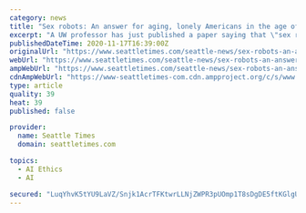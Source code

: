 ```yaml
---
category: news
title: "Sex robots: An answer for aging, lonely Americans in the age of AI?"
excerpt: "A UW professor has just published a paper saying that \"sex robots\" may be just the artificial intelligence breakthrough our ever-growing aging population needs to relieve its social isolation."
publishedDateTime: 2020-11-17T16:39:00Z
originalUrl: "https://www.seattletimes.com/seattle-news/sex-robots-an-answer-for-old-and-lonely-in-the-age-of-ai/"
webUrl: "https://www.seattletimes.com/seattle-news/sex-robots-an-answer-for-old-and-lonely-in-the-age-of-ai/"
ampWebUrl: "https://www.seattletimes.com/seattle-news/sex-robots-an-answer-for-old-and-lonely-in-the-age-of-ai/?amp=1"
cdnAmpWebUrl: "https://www-seattletimes-com.cdn.ampproject.org/c/s/www.seattletimes.com/seattle-news/sex-robots-an-answer-for-old-and-lonely-in-the-age-of-ai/?amp=1"
type: article
quality: 39
heat: 39
published: false

provider:
  name: Seattle Times
  domain: seattletimes.com

topics:
  - AI Ethics
  - AI

secured: "LuqYhvK5tYU9LaVZ/Snjk1AcrTFKtwrLLNjZWPR3pUOmp1T8sDgDE5ftKGlgUO/VdvJJDQXIc4l4PYErKkzXJi5rtLDEuV+dfMnP5IgQX2lHE6EPYqwQ+eelBlpoa9z/iedn2LZPCp3Z9CHPX2t3a5Fa99mRBuosjQnykeClrxkG7Ln6/i/07MlTDy7JHzPM5Xsw/D0PTf5m6BjpmdR6TF75vrO05KeH71FZgkiE1SRRM5nlBTcojtvPmDwbX6DBgmjXdV3S6bRSzaiGmyaiBfW0fwg7h9brAouCW642JRPBHfe/BO8aDEXJ6QTTv96f5LeMXNR8qEINKrWV6nsC6Q2hw13SnYH9EaGbIMiz/OI=;nPstD9/5vi7aoaJWqs7Yyw=="
---
```


